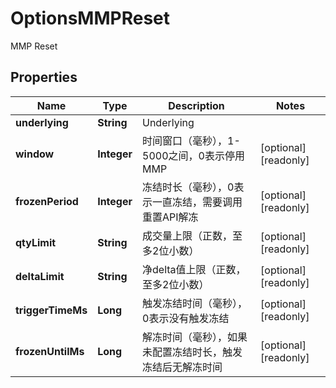 

# OptionsMMPReset

MMP Reset
## Properties

Name | Type | Description | Notes
------------ | ------------- | ------------- | -------------
**underlying** | **String** | Underlying | 
**window** | **Integer** | 时间窗口（毫秒），1-5000之间，0表示停用MMP |  [optional] [readonly]
**frozenPeriod** | **Integer** | 冻结时长（毫秒），0表示一直冻结，需要调用重置API解冻 |  [optional] [readonly]
**qtyLimit** | **String** | 成交量上限（正数，至多2位小数） |  [optional] [readonly]
**deltaLimit** | **String** | 净delta值上限（正数，至多2位小数） |  [optional] [readonly]
**triggerTimeMs** | **Long** | 触发冻结时间（毫秒），0表示没有触发冻结 |  [optional] [readonly]
**frozenUntilMs** | **Long** | 解冻时间（毫秒），如果未配置冻结时长，触发冻结后无解冻时间 |  [optional] [readonly]



